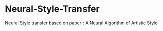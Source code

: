 # Neural-Style-Transfer
Neural Style transfer based on paper : A Neural Algorithm of Artistic Style 
